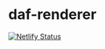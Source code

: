 # daf-renderer
[![Netlify Status](https://api.netlify.com/api/v1/badges/8c1c2fbd-056c-44f1-8559-5b9941ff3d6f/deploy-status)](https://app.netlify.com/sites/daf-renderer/deploys)
